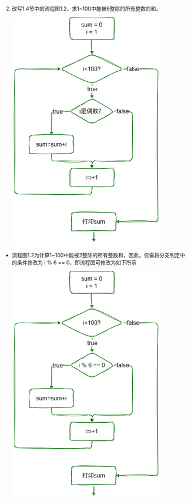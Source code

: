 2. 改写1.4节中的流程图1.2，求1~100中能被6整除的所有整数的和。

    ![alt text](../sumOfEven.png)

- 流程图1.2为计算1~100中能被2整除的所有整数和，因此，仅需将分支判定中的条件修改为 i % 6 == 0，即流程图可修改为如下所示

    ![alt text](../sumOfModSix.png)